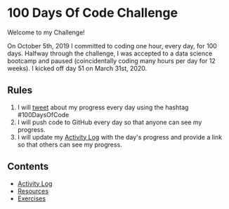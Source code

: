 # 100 Days Of Code Challenge
Welcome to my Challenge!

On October 5th, 2019 I committed to coding one hour, every day, for 100 days. Halfway through the challenge, I was accepted to a data science bootcamp and paused (coincidentally coding many hours per day for 12 weeks). I kicked off day 51 on March 31st, 2020.

## Rules
1. I will [tweet](https://twitter.com/taIuIIa) about my progress every day using the hashtag #100DaysOfCode
2. I will push code to GitHub every day so that anyone can see my progress.
3. I will update my [Activity Log](log.md) with the day's progress and provide a link so that others can see my progress.

## Contents
* [Activity Log](log.md)
* [Resources](resources.md)
* [Exercises](https://github.com/jessicarose00/100-days-of-code/tree/master/Exercises)